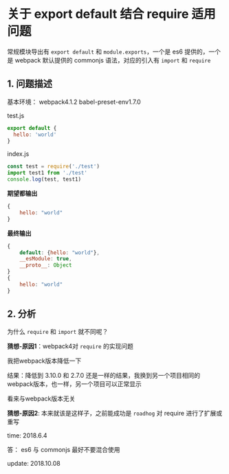 # 关于 export default 结合 require 适用问题

常规模块导出有 `export default` 和 `module.exports`，一个是 es6 提供的，一个是 webpack 默认提供的 commonjs 语法，对应的引入有 `import` 和 `require`

## 1. 问题描述

基本环境： webpack4.1.2 babel-preset-env1.7.0

test.js

```javascript
export default {
  hello: 'world'
}
```

index.js

```javascript
const test = require('./test')
import test1 from './test'
console.log(test, test1)
```

**期望都输出**

```javascript
{
    hello: "world"
}
```

**最终输出**

```javascript
{
    default: {hello: "world"},
    __esModule: true,
    __proto__: Object
}
{
    hello: "world"
}
```

## 2. 分析

为什么 `require` 和 `import` 就不同呢？

**猜想-原因1**：webpack4对 `require` 的实现问题

我把webpack版本降低一下

结果：降低到 3.10.0 和 2.7.0 还是一样的结果，我换到另一个项目相同的webpack版本，也一样，另一个项目可以正常显示

看来与webpack版本无关

**猜想-原因2**: 本来就该是这样子，之前能成功是 `roadhog` 对 require 进行了扩展或重写

time: 2018.6.4

答： es6 与 commonjs 最好不要混合使用

update: 2018.10.08
